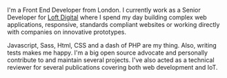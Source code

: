 <p class="intro__text">I'm a Front End Developer from London. I currently work as a Senior Developer for <a class="intro__anchor" href="http://weareloft.com" target="_blank" title="Loft Digital website">Loft Digital</a> where I spend my day building complex web applications, responsive, standards compliant websites or working directly with companies on innovative prototypes.</p>

<p class="intro__text">Javascript, Sass, Html, CSS and a dash of PHP are my thing. Also, writing tests makes me happy. I'm a big open source advocate and personally contribute to and maintain several projects. I've also acted as a technical reviewer for several publications covering both web development and IoT.</p>
